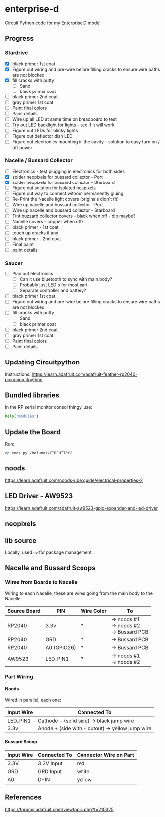 # enterprise-d

Circuit Python code for my Enterprise D model

## Progress

### Stardrive

- [x] black primer 1st coat
- [x] Figure out wiring and pre-wire before filling cracks to ensure wire paths are not blocked
- [x] fill cracks with putty
  - [ ] Sand
  - [ ] black primer coat
- [ ] black primer 2nd coat
- [ ] gray primer 1st coat
- [ ] Paint final colors
- [ ] Paint details
- [ ] Wire up all LED at same time on breadboard to test
- [ ] Try out LED backlight for lights - see if it will work
- [ ] Figure out LEDs for blinky lights
- [ ] Figure out deflector dish LED
- [ ] Figure out electronics mounting in the cavity - solution to easy turn on / off power

### Nacelle / Bussard Collector

- [ ] Electronics - test plugging in electronics for both sides
- [x] solder neopixels for bussard collector - Port
- [x] solder neopixels for bussard collector - Starboard
- [ ] Figure out solution for isolated neopixels
- [ ] Figure out way to connect without permanently gluing
- [ ] Re-Print the Nacelle light covers (originals didn't fit)
- [ ] Wire up nacelle and bussard collector - Port
- [ ] Wire up nacelle and bussard collector - Starboard
- [ ] Tint buzzard collector covers - black when off - dip maybe?
- [ ] Nacelle covers - copper when off?
- [ ] black primer - 1st coat
- [ ] touch up cracks if any
- [ ] black primer - 2nd coat
- [ ] Final paint
- [ ] paint details

### Saucer

- [ ] Plan out electronics
  - [ ] Can it use bluetooth to sync with main body?
  - [ ] Probably just LED's for most part
  - [ ] Separate controller and battery?
- [ ] black primer 1st coat
- [ ] Figure out wiring and pre-wire before filling cracks to ensure wire paths are not blocked
- [ ] fill cracks with putty
  - [ ] Sand
  - [ ] black primer coat
- [ ] black primer 2nd coat
- [ ] gray primer 1st coat
- [ ] Paint final colors
- [ ] Paint details

## Updating Circuitpython

Instructions: https://learn.adafruit.com/adafruit-feather-rp2040-pico/circuitpython

## Bundled libraries

In the RP serial monitor consol thingy, use:

```python
help('modules')
```

## Update the Board

Run:

```zsh
cp code.py /Volumes/CIRCUITPY/
```

## noods

https://learn.adafruit.com/noods-uberguide/electrical-properties-2

## LED Driver - AW9523

https://learn.adafruit.com/adafruit-aw9523-gpio-expander-and-led-driver

## neopixels

## lib source

Locally, used `uv` for package management.

## Nacelle and Bussard Scoops

### Wires from Boards to Nacelle

Wiring to each Nacelle, these are wires going from the main body to the Nacelle.

| Source Board | PIN         | Wire Color | To                                           |
| ------------ | ----------- | ---------- | -------------------------------------------- |
| RP2040       | 3.3v        | ?          | -> noods #1<br>-> noods #2<br>-> Bussard PCB |
| RP2040       | GRD         | ?          | -> Bussard PCB                               |
| RP2040       | A0 (GPIO26) | ?          | -> Bussard PCB                               |
| AW9523       | LED_PIN1    | ?          | -> noods #1<br>-> noods #2                   |

### Part Wiring

#### Noods

Wired in parallel, each one:

| Input Wire | Connected To                                     |
| ---------- | ------------------------------------------------ |
| LED_PIN1   | Cathode - (solid side) -> black jump wire        |
| 3.3v       | Anode + (side with - cutout) -> yellow jump wire |

#### Bussard Scoop

| Input Wire | Connected To | Connector Wire on Part |
| ---------- | ------------ | ---------------------- |
| 3.3V       | 3.3V Input   | red                    |
| GRD        | GRD Input    | white                  |
| A0         | D-IN         | yellow                 |

## References

https://forums.adafruit.com/viewtopic.php?t=210325
